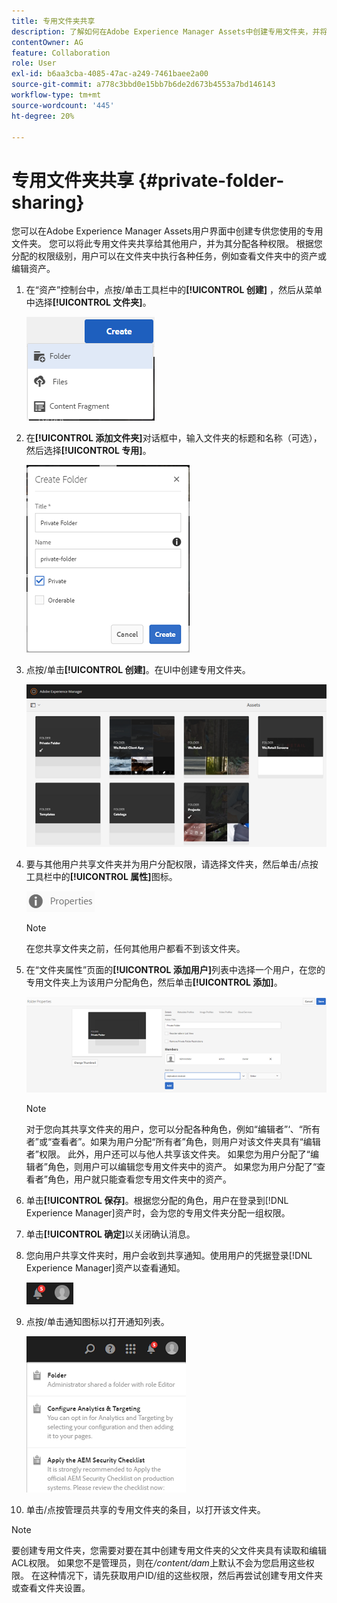 ```yaml
---
title: 专用文件夹共享
description: 了解如何在Adobe Experience Manager Assets中创建专用文件夹，并将其与其他用户共享，以及如何为他们分配各种权限。
contentOwner: AG
feature: Collaboration
role: User
exl-id: b6aa3cba-4085-47ac-a249-7461baee2a00
source-git-commit: a778c3bbd0e15bb7b6de2d673b4553a7bd146143
workflow-type: tm+mt
source-wordcount: '445'
ht-degree: 20%

---
```


# 专用文件夹共享 {#private-folder-sharing}

您可以在Adobe Experience Manager Assets用户界面中创建专供您使用的专用文件夹。 您可以将此专用文件夹共享给其他用户，并为其分配各种权限。 根据您分配的权限级别，用户可以在文件夹中执行各种任务，例如查看文件夹中的资产或编辑资产。

1. 在“资产”控制台中，点按/单击工具栏中的&#x200B;**[!UICONTROL 创建]** ，然后从菜单中选择&#x200B;**[!UICONTROL 文件夹]**。

   ![chlimage_1-411](assets/chlimage_1-411.png)

1. 在&#x200B;**[!UICONTROL 添加文件夹]**&#x200B;对话框中，输入文件夹的标题和名称（可选），然后选择&#x200B;**[!UICONTROL 专用]**。

   ![chlimage_1-412](assets/chlimage_1-412.png)

1. 点按/单击&#x200B;**[!UICONTROL 创建]**。在UI中创建专用文件夹。

   ![chlimage_1-413](assets/chlimage_1-413.png)

1. 要与其他用户共享文件夹并为用户分配权限，请选择文件夹，然后单击/点按工具栏中的&#x200B;**[!UICONTROL 属性]**&#x200B;图标。

   ![chlimage_1-414](assets/chlimage_1-414.png)

   >[!NOTE]
   >
   >在您共享文件夹之前，任何其他用户都看不到该文件夹。

1. 在“文件夹属性”页面的&#x200B;**[!UICONTROL 添加用户]**&#x200B;列表中选择一个用户，在您的专用文件夹上为该用户分配角色，然后单击&#x200B;**[!UICONTROL 添加]**。

   ![chlimage_1-415](assets/chlimage_1-415.png)

   >[!NOTE]
   >
   >对于您向其共享文件夹的用户，您可以分配各种角色，例如“编辑者”‘、“所有者”或“查看者”。如果为用户分配“所有者”角色，则用户对该文件夹具有“编辑者”权限。 此外，用户还可以与他人共享该文件夹。 如果您为用户分配了“编辑者”角色，则用户可以编辑您专用文件夹中的资产。 如果您为用户分配了“查看者”角色，用户就只能查看您专用文件夹中的资产。

1. 单击&#x200B;**[!UICONTROL 保存]**。根据您分配的角色，用户在登录到[!DNL Experience Manager]资产时，会为您的专用文件夹分配一组权限。
1. 单击&#x200B;**[!UICONTROL 确定]**&#x200B;以关闭确认消息。
1. 您向用户共享文件夹时，用户会收到共享通知。使用用户的凭据登录[!DNL Experience Manager]资产以查看通知。

   ![chlimage_1-416](assets/chlimage_1-416.png)

1. 点按/单击通知图标以打开通知列表。

   ![chlimage_1-417](assets/chlimage_1-417.png)

1. 单击/点按管理员共享的专用文件夹的条目，以打开该文件夹。

>[!NOTE]
>
>要创建专用文件夹，您需要对要在其中创建专用文件夹的父文件夹具有读取和编辑ACL权限。 如果您不是管理员，则在&#x200B;*/content/dam*&#x200B;上默认不会为您启用这些权限。 在这种情况下，请先获取用户ID/组的这些权限，然后再尝试创建专用文件夹或查看文件夹设置。
